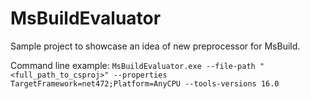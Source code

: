 # MsBuildEvaluator
Sample project to showcase an idea of new preprocessor for MsBuild.

Command line example: `MsBuildEvaluator.exe --file-path "<full_path_to_csproj>" --properties TargetFramework=net472;Platform=AnyCPU --tools-versions 16.0`
